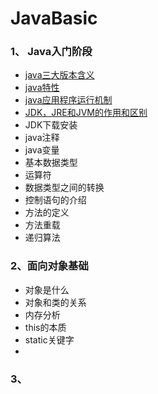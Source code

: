 # JavaBasic


### 1、 Java入门阶段  
  * [java三大版本含义](https://github.com/zhoumengyuan/JavaBasic/blob/master/java%E5%85%A5%E9%97%A8%E9%98%B6%E6%AE%B5/Java%E4%B8%89%E5%A4%A7%E7%89%88%E6%9C%AC.md)
  * [java特性](https://github.com/zhoumengyuan/JavaBasic/blob/master/java%E5%85%A5%E9%97%A8%E9%98%B6%E6%AE%B5/java%E7%89%B9%E6%80%A7.md)  
  * [java应用程序运行机制](https://github.com/zhoumengyuan/JavaBasic/blob/master/java%E5%85%A5%E9%97%A8%E9%98%B6%E6%AE%B5/java%E7%9A%84%E8%BF%90%E8%A1%8C%E6%9C%BA%E5%88%B6.md)  
  * [JDK，JRE和JVM的作用和区别](https://github.com/zhoumengyuan/JavaBasic/blob/master/java%E5%85%A5%E9%97%A8%E9%98%B6%E6%AE%B5/JDK%EF%BC%8CJRE%EF%BC%8CJVM%E7%9A%84%E5%8C%BA%E5%88%AB.md)  
  * JDK下载安装
  * java注释  
  * java变量  
  * 基本数据类型  
  * 运算符  
  * 数据类型之间的转换  
  * 控制语句的介绍  
  * 方法的定义  
  * 方法重载  
  * 递归算法


### 2、面向对象基础
  * 对象是什么  
  * 对象和类的关系  
  * 内存分析  
  * this的本质  
  * static关键字  
  * 
### 3、
